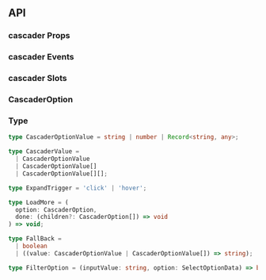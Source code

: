 ## API

### cascader Props

<field-table :data="cascaderProps"/>

### cascader Events

<field-table :data="cascaderEvents" type="emits"/>

### cascader Slots

<field-table :data="cascaderSlots" type="slots"/>

### CascaderOption

<field-table :data="cascaderOption"/>

### Type

```typescript
type CascaderOptionValue = string | number | Record<string, any>;

type CascaderValue =
  | CascaderOptionValue
  | CascaderOptionValue[]
  | CascaderOptionValue[][];

type ExpandTrigger = 'click' | 'hover';

type LoadMore = (
  option: CascaderOption,
  done: (children?: CascaderOption[]) => void
) => void;

type FallBack =
  | boolean
  | ((value: CascaderOptionValue | CascaderOptionValue[]) => string);

type FilterOption = (inputValue: string, option: SelectOptionData) => boolean;
```

<script setup>
import { ref } from 'vue';

const cascaderProps = ref([
  {
    name: 'path-mode',
    desc: '绑定值是否为路径',
    type: 'boolean',
    value: 'false',
  },
  {
    name: 'multiple',
    desc: '是否为多选状态（多选模式默认开启搜索）',
    type: 'boolean',
    value: 'false',
  },
  {
    name: 'model-value (v-model)',
    desc: '绑定值',
    type: 'CascaderValue',
    value: '-',
  },
  {
    name: 'default-value',
    desc: '默认值（非受控状态）',
    type: 'CascaderValue',
    value: "'' | undefined | []",
  },
  {
    name: 'options',
    desc: '级联选择器的选项',
    type: 'CascaderOption[]',
    value: '[]',
  },
  {
    name: 'disabled',
    desc: '是否禁用',
    type: 'boolean',
    value: 'false',
  },
  {
    name: 'error',
    desc: '是否为错误状态',
    type: 'boolean',
    value: 'false',
  },
  {
    name: 'size',
    desc: '选择框的大小',
    type: "Size",
    value: "'medium'",
    href:"/components/button"
  },
  {
    name: 'allow-search',
    desc: '是否允许搜索',
    type: 'boolean',
    value: 'false',
  },
  {
    name: 'allow-clear',
    desc: '是否允许清除',
    type: 'boolean',
    value: 'false',
  },
  {
    name: 'input-value (v-model)',
    desc: '输入框的值',
    type: 'string',
    value: '-',
  },
  {
    name: 'default-input-value',
    desc: '输入框的默认值（非受控状态）',
    type: 'string',
    value: "''",
  },
  {
    name: 'popup-visible (v-model)',
    desc: '是否显示下拉框',
    type: 'boolean',
    value: '-',
  },
  {
    name: 'default-popup-visible',
    desc: '是否默认显示下拉框（非受控状态）',
    type: 'boolean',
    value: 'false',
  },
  {
    name: 'expand-trigger',
    desc: '展开下一级的触发方式',
    type: "ExpandTrigger",
    value: "'click'",
  },
  {
    name: 'placeholder',
    desc: '占位符',
    type: 'string',
    value: '-',
  },
  {
    name: 'filter-option',
    desc: '自定义选项过滤方法',
    type: 'FilterOption',
    value: '-',
  },
  {
    name: 'max-tag-count',
    desc: '多选模式下，最多显示的标签数量。0 表示不限制',
    type: 'number',
    value: '0',
  },
  {
    name: 'format-label',
    desc: '格式化展示内容',
    type: '(options: CascaderOption[]) => string',
    value: '-',
  },
  {
    name: 'trigger-props',
    desc: '下拉菜单的触发器属性',
    type: 'TriggerProps',
    value: '-',
  },
  {
    name: 'load-more',
    desc: '数据懒加载函数，传入时开启懒加载功能',
    type: 'LoadMore',
    value: '-',
  },
  {
    name: 'loading',
    desc: '是否为加载中状态',
    type: 'boolean',
    value: 'false',
  },
  {
    name: 'search-option-only-label',
    desc: '搜索下拉菜单中的选项是否仅展示标签',
    type: 'boolean',
    value: 'false',
  },
  {
    name: 'search-delay',
    desc: '触发搜索事件的延迟时间',
    type: 'number',
    value: '500',
  },
  {
    name: 'field-names',
    desc: '自定义 CascaderOption 中的字段',
    type: 'CascaderFieldNames',
    value: '-',
  },
  {
    name: 'value-key',
    desc: '用于确定选项键值的属性名',
    type: 'string',
    value: "'value'",
  },
  {
    name: 'fallback',
    desc: '自定义不存在选项的值的展示',
    type: 'Fallback',
    value: 'true',
  },
  {
    name: 'expand-child',
    desc: '是否展开子菜单',
    type: 'boolean',
    value: 'false',
  },
  {
    name: 'tag-nowrap',
    desc: '标签内容不换行',
    type: 'boolean',
    value: 'false',
  },
]);

const cascaderEvents = ref([
  {
    name: 'change',
    desc: '选中值改变时触发',
    type: {
      value: 'CascaderValue'
    },
    value: '-',
  },
  {
    name: 'input-value-change',
    desc: '输入值改变时触发',
    type: {
      value: 'string'
    },
    value: '-',
  },
  {
    name: 'clear',
    desc: '点击清除按钮时触发',
    type: '-',
    value: '-',
  },
  {
    name: 'search',
    desc: '用户搜索时触发',
    type: {
      value: 'string'
    },
    value: '-',
  },
  {
    name: 'popup-visible-change',
    desc: '下拉框的显示状态改变时触发',
    type: {
      visible: 'boolean'
    },
    value: '-',
  },
  {
    name: 'focus',
    desc: '获得焦点时触发',
    type: {
      ev: 'FocusEvent'
    },
    value: '-',
  },
  {
    name: 'blur',
    desc: '失去焦点时触发',
    type: {
      ev: 'FocusEvent'
    },
    value: '-',
  },
]);

const cascaderSlots = ref([
  {
    name: 'label',
    desc: '选择框的显示内容',
    type: {
      data: 'CascaderOption'
    },
    value: '-',
  },
  {
    name: 'prefix',
    desc: '前缀元素',
    type: '-',
    value: '-',
  },
  {
    name: 'arrow-icon',
    desc: '选择框的箭头图标',
    type: '-',
    value: '-',
  },
  {
    name: 'loading-icon',
    desc: '选择框的加载中图标',
    type: '-',
    value: '-',
  },
  {
    name: 'search-icon',
    desc: '选择框的搜索图标',
    type: '-',
    value: '-',
  },
  {
    name: 'empty',
    desc: '选项为空时的显示内容',
    type: '-',
    value: '-',
  },
  {
    name: 'option',
    desc: '选项内容',
    type: {
      data: 'CascaderOption'
    },
    value: '-',
  },
]);

const cascaderPanelProps = ref([
  {
    name: 'path-mode',
    desc: '绑定值是否为路径',
    type: 'boolean',
    value: 'false',
  },
  {
    name: 'multiple',
    desc: '是否为多选状态（多选模式默认开启搜索）',
    type: 'boolean',
    value: 'false',
  },
  {
    name: 'model-value (v-model)',
    desc: '绑定值',
    type: 'string| number| Record<string, any>| ( | string | number | Record<string, any> | (string | number | Record<string, any>)[] )[]| undefined',
    value: '-',
  },
  {
    name: 'default-value',
    desc: '默认值（非受控状态）',
    type: 'string| number| Record<string, any>| ( | string | number | Record<string, any> | (string | number | Record<string, any>)[] )[]| undefined',
    value: "'' | undefined | []",
  },
  {
    name: 'options',
    desc: '级联选择器的选项',
    type: 'CascaderOption[]',
    value: '[]',
  },
  {
    name: 'expand-trigger',
    desc: '展开下一级的触发方式',
    type: 'string',
    value: "'click'",
  },
  {
    name: 'check-strictly',
    desc: '是否开启严格选择模式',
    type: 'boolean',
    value: 'false',
  },
  {
    name: 'load-more',
    desc: '数据懒加载函数，传入时开启懒加载功能',
    type: '( option: CascaderOption, done: (children?: CascaderOption[]) => void) => void',
    value: '-',
  },
  {
    name: 'field-names',
    desc: '自定义 CascaderOption 中的字段',
    type: 'CascaderFieldNames',
    value: '-',
  },
  {
    name: 'value-key',
    desc: '用于确定选项键值的属性名',
    type: 'string',
    value: "'value'",
  },
  {
    name: 'expand-child',
    desc: '是否展开子菜单',
    type: 'boolean',
    value: 'false',
  },
]);

const cascaderPanelEvents = ref([
  {
    name: 'change',
    desc: '选中值改变时触发',
    type: 'value: string | number | (string | number | (string | number)[])[] | undefined',
    value: '-',
  },
]);

const cascaderPanelSlots = ref([
  {
    name: 'empty',
    desc: '选项为空时的显示内容',
    type: '-',
    value: '-',
  },
]);

const cascaderOption = ref([
  {
    name: 'value',
    desc: '选项值',
    type: 'string | number | Record<string, any>',
    value: '-',
  },
  {
    name: 'label',
    desc: '选项文本',
    type: 'string',
    value: '-',
  },
  {
    name: 'render',
    desc: '自定义渲染',
    type: 'RenderFunction',
    value: '-',
  },
  {
    name: 'disabled',
    desc: '是否禁用',
    type: 'boolean',
    value: 'false',
  },
  {
    name: 'tagProps',
    desc: '展示的标签属性',
    type: 'TagProps',
    value: '-',
  },
  {
    name: 'children',
    desc: '下一级选项',
    type: 'CascaderOption[]',
    value: '-',
  },
  {
    name: 'isLeaf',
    desc: '是否是叶子节点',
    type: 'boolean',
    value: 'false',
  },
]);
</script>
